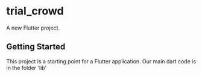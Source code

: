 # trial_crowd

A new Flutter project.

## Getting Started

This project is a starting point for a Flutter application.
Our main dart code is in the folder 'lib'
